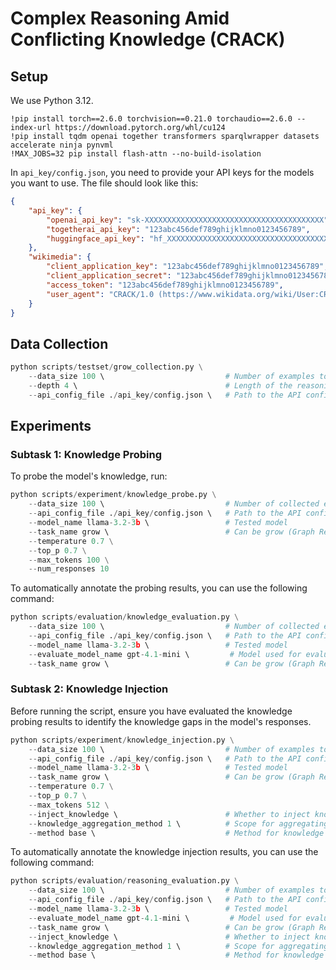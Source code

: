 # Complex Reasoning Amid Conflicting Knowledge (CRACK)

## Setup

We use Python 3.12.

```
!pip install torch==2.6.0 torchvision==0.21.0 torchaudio==2.6.0 --index-url https://download.pytorch.org/whl/cu124
!pip install tqdm openai together transformers sparqlwrapper datasets accelerate ninja pynvml
!MAX_JOBS=32 pip install flash-attn --no-build-isolation
```

In `api_key/config.json`, you need to provide your API keys for the models you want to use. The file should look like this:

```json
{
    "api_key": {
        "openai_api_key": "sk-XXXXXXXXXXXXXXXXXXXXXXXXXXXXXXXXXXXXXXXX",
        "togetherai_api_key": "123abc456def789ghijklmno0123456789",
        "huggingface_api_key": "hf_XXXXXXXXXXXXXXXXXXXXXXXXXXXXXXXXXXXXXXXX"
    },
    "wikimedia": {
        "client_application_key": "123abc456def789ghijklmno0123456789",
        "client_application_secret": "123abc456def789ghijklmno0123456789",
        "access_token": "123abc456def789ghijklmno0123456789",
        "user_agent": "CRACK/1.0 (https://www.wikidata.org/wiki/User:CRACK)"
    }
}
```

## Data Collection

```python
python scripts/testset/grow_collection.py \
    --data_size 100 \                           # Number of examples to collect
    --depth 4 \                                 # Length of the reasoning chain
    --api_config_file ./api_key/config.json \   # Path to the API configuration file
```

## Experiments

### Subtask 1: Knowledge Probing

To probe the model's knowledge, run:
```python
python scripts/experiment/knowledge_probe.py \
    --data_size 100 \                           # Number of collected examples (different from the number of examples to probe)
    --api_config_file ./api_key/config.json \   # Path to the API configuration file
    --model_name llama-3.2-3b \                 # Tested model
    --task_name grow \                          # Can be grow (Graph Reasoning On Wikidata) or cue (Code-generation Using External APIs)
    --temperature 0.7 \
    --top_p 0.7 \
    --max_tokens 100 \
    --num_responses 10
```

To automatically annotate the probing results, you can use the following command:

```python
python scripts/evaluation/knowledge_evaluation.py \
    --data_size 100 \                           # Number of collected examples (different from the number of examples to evaluate)
    --api_config_file ./api_key/config.json \   # Path to the API configuration file
    --model_name llama-3.2-3b \                 # Tested model
    --evaluate_model_name gpt-4.1-mini \         # Model used for evaluation
    --task_name grow \                          # Can be grow (Graph Reasoning On Wikidata) or cue (Code-generation Using External APIs)
```

### Subtask 2: Knowledge Injection

Before running the script, ensure you have evaluated the knowledge probing results to identify the knowledge gaps in the model's responses.

```python
python scripts/experiment/knowledge_injection.py \
    --data_size 100 \                           # Number of examples to inject knowledge
    --api_config_file ./api_key/config.json \   # Path to the API configuration file
    --model_name llama-3.2-3b \                 # Tested model
    --task_name grow \                          # Can be grow (Graph Reasoning On Wikidata) or cue (Code-generation Using External APIs)
    --temperature 0.7 \
    --top_p 0.7 \
    --max_tokens 512 \
    --inject_knowledge \                        # Whether to inject knowledge
    --knowledge_aggregation_method 1 \          # Scope for aggregating 'unknown' knowledge. Must be >= 1. 1: item-specific. N (e.g., 10, 100): group of N items.
    --method base \                             # Method for knowledge injection. base: simple few-shot CoT prompting.
```

To automatically annotate the knowledge injection results, you can use the following command:

```python
python scripts/evaluation/reasoning_evaluation.py \
    --data_size 100 \                           # Number of examples to evaluate
    --api_config_file ./api_key/config.json \   # Path to the API configuration file
    --model_name llama-3.2-3b \                 # Tested model
    --evaluate_model_name gpt-4.1-mini \         # Model used for evaluation
    --task_name grow \                          # Can be grow (Graph Reasoning On Wikidata) or cue (Code-generation Using External APIs)
    --inject_knowledge \                        # Whether to inject knowledge
    --knowledge_aggregation_method 1 \          # Scope for aggregating 'unknown' knowledge. Must be >= 1. 1: item-specific. N (e.g., 10, 100): group of N items.
    --method base \                             # Method for knowledge injection. base: simple few-shot CoT prompting.
```
